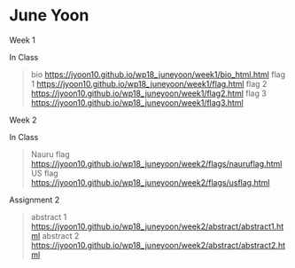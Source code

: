 # June Yoon

Week 1 

In Class
> bio https://jyoon10.github.io/wp18_juneyoon/week1/bio_html.html
> flag 1 https://jyoon10.github.io/wp18_juneyoon/week1/flag.html
> flag 2 https://jyoon10.github.io/wp18_juneyoon/week1/flag2.html
> flag 3 https://jyoon10.github.io/wp18_juneyoon/week1/flag3.html

Week 2 

In Class
> Nauru flag https://jyoon10.github.io/wp18_juneyoon/week2/flags/nauruflag.html
> US flag https://jyoon10.github.io/wp18_juneyoon/week2/flags/usflag.html

Assignment 2 
> abstract 1 https://jyoon10.github.io/wp18_juneyoon/week2/abstract/abstract1.html
> abstract 2 https://jyoon10.github.io/wp18_juneyoon/week2/abstract/abstract2.html
